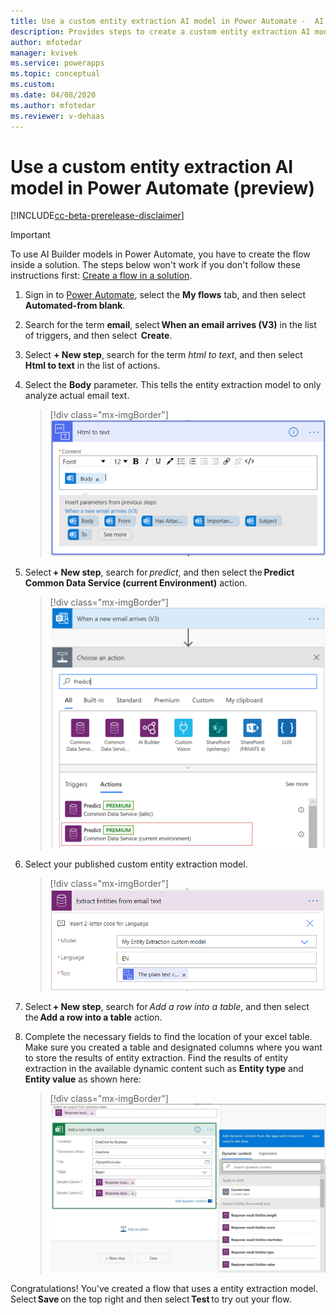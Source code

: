 ```yaml
---
title: Use a custom entity extraction AI model in Power Automate -  AI Builder | Microsoft Docs
description: Provides steps to create a custom entity extraction AI model in AI Builder.
author: mfotedar
manager: kvivek
ms.service: powerapps
ms.topic: conceptual
ms.custom: 
ms.date: 04/08/2020
ms.author: mfotedar
ms.reviewer: v-dehaas
---
```


# Use a custom entity extraction AI model in Power Automate (preview)

[!INCLUDE[cc-beta-prerelease-disclaimer](./includes/cc-beta-prerelease-disclaimer.md)]

> [!IMPORTANT]
 > To use AI Builder models in Power Automate, you have to create the flow inside a solution. The steps below won't work if you don't follow these instructions first: [Create a flow in a solution](/flow/create-flow-solution).

1. Sign in to [Power Automate](https://flow.microsoft.com/), select the **My flows** tab, and then select **Automated-from blank**.
1. Search for the term **email**, select **When an email arrives (V3)** in the list of triggers, and then select  **Create**.
1. Select **+ New step**, search for the term *html to text*, and then select **Html to text** in the list of actions.
1. Select the **Body** parameter.  This tells the entity extraction model to only analyze actual email text.

   > [!div class="mx-imgBorder"]
   > ![Select 'html to text'](media/html-to-text.png "Select 'html to text'")
1. Select **+ New step**, search for *predict*, and then select the **Predict Common Data Service (current Environment)** action.
   > [!div class="mx-imgBorder"]
   > ![Choose an action'](media/predict-cds-2.png "Select 'Predict Common Data Service'")
1. Select your published custom entity extraction model.
   > [!div class="mx-imgBorder"]
   > ![Extract entities screen'](media/flow-extract-entity.png "Extract entities screen'")
1. Select **+ New step**, search for *Add a row into a table*, and then select the **Add a row into a table** action.
1. Complete the necessary fields to find the location of your excel table. Make sure you created a table and designated columns where you want to store the results of entity extraction. Find the results of entity extraction in the available dynamic content such as **Entity type** and **Entity value** as shown here:
   > [!div class="mx-imgBorder"]
   > ![Add a row to table'](media/flow-add-row2.png "Add a row to table")

Congratulations! You've created a flow that uses a entity extraction model. Select **Save** on the top right and then select **Test** to try out your flow.
